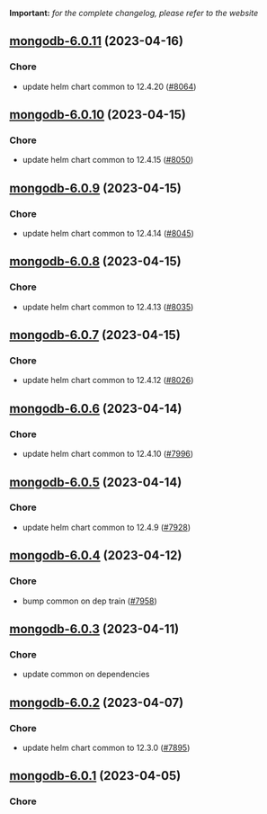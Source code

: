 **Important:**
*for the complete changelog, please refer to the website*




## [mongodb-6.0.11](https://github.com/truecharts/charts/compare/mongodb-6.0.10...mongodb-6.0.11) (2023-04-16)

### Chore

- update helm chart common to 12.4.20 ([#8064](https://github.com/truecharts/charts/issues/8064))
  
  


## [mongodb-6.0.10](https://github.com/truecharts/charts/compare/mongodb-6.0.9...mongodb-6.0.10) (2023-04-15)

### Chore

- update helm chart common to 12.4.15 ([#8050](https://github.com/truecharts/charts/issues/8050))
  
  


## [mongodb-6.0.9](https://github.com/truecharts/charts/compare/mongodb-6.0.8...mongodb-6.0.9) (2023-04-15)

### Chore

- update helm chart common to 12.4.14 ([#8045](https://github.com/truecharts/charts/issues/8045))
  
  


## [mongodb-6.0.8](https://github.com/truecharts/charts/compare/mongodb-6.0.7...mongodb-6.0.8) (2023-04-15)

### Chore

- update helm chart common to 12.4.13 ([#8035](https://github.com/truecharts/charts/issues/8035))
  
  


## [mongodb-6.0.7](https://github.com/truecharts/charts/compare/mongodb-6.0.6...mongodb-6.0.7) (2023-04-15)

### Chore

- update helm chart common to 12.4.12 ([#8026](https://github.com/truecharts/charts/issues/8026))
  
  


## [mongodb-6.0.6](https://github.com/truecharts/charts/compare/mongodb-6.0.5...mongodb-6.0.6) (2023-04-14)

### Chore

- update helm chart common to 12.4.10 ([#7996](https://github.com/truecharts/charts/issues/7996))
  
  


## [mongodb-6.0.5](https://github.com/truecharts/charts/compare/mongodb-6.0.4...mongodb-6.0.5) (2023-04-14)

### Chore

- update helm chart common to 12.4.9 ([#7928](https://github.com/truecharts/charts/issues/7928))
  
  


## [mongodb-6.0.4](https://github.com/truecharts/charts/compare/mongodb-6.0.3...mongodb-6.0.4) (2023-04-12)

### Chore

- bump common on dep train ([#7958](https://github.com/truecharts/charts/issues/7958))
  
  


## [mongodb-6.0.3](https://github.com/truecharts/charts/compare/mongodb-6.0.2...mongodb-6.0.3) (2023-04-11)

### Chore

- update common on dependencies
  
  


## [mongodb-6.0.2](https://github.com/truecharts/charts/compare/mongodb-6.0.1...mongodb-6.0.2) (2023-04-07)

### Chore

- update helm chart common to 12.3.0 ([#7895](https://github.com/truecharts/charts/issues/7895))
  
  


## [mongodb-6.0.1](https://github.com/truecharts/charts/compare/mongodb-6.0.0...mongodb-6.0.1) (2023-04-05)

### Chore
